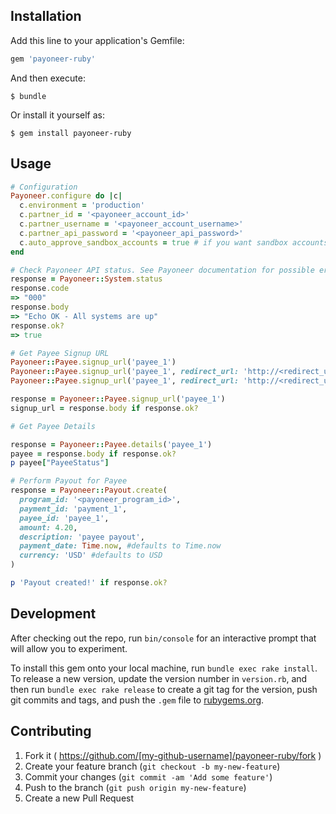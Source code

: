 ## Installation

Add this line to your application's Gemfile:

```ruby
gem 'payoneer-ruby'
```

And then execute:

    $ bundle

Or install it yourself as:

    $ gem install payoneer-ruby

## Usage

```ruby
# Configuration
Payoneer.configure do |c|
  c.environment = 'production'
  c.partner_id = '<payoneer_account_id>'
  c.partner_username = '<payoneer_account_username>'
  c.partner_api_password = '<payoneer_api_password>'
  c.auto_approve_sandbox_accounts = true # if you want sandbox accounts to be automatically approved after signup
end

# Check Payoneer API status. See Payoneer documentation for possible error codes
response = Payoneer::System.status
response.code
=> "000"
response.body
=> "Echo OK - All systems are up"
response.ok?
=> true

# Get Payee Signup URL
Payoneer::Payee.signup_url('payee_1')
Payoneer::Payee.signup_url('payee_1', redirect_url: 'http://<redirect_url>.com')
Payoneer::Payee.signup_url('payee_1', redirect_url: 'http://<redirect_url>.com', redirect_time: 10) #seconds

response = Payoneer::Payee.signup_url('payee_1')
signup_url = response.body if response.ok?

# Get Payee Details

response = Payoneer::Payee.details('payee_1')
payee = response.body if response.ok?
p payee["PayeeStatus"]

# Perform Payout for Payee
response = Payoneer::Payout.create(
  program_id: '<payoneer_program_id>',
  payment_id: 'payment_1',
  payee_id: 'payee_1',
  amount: 4.20,
  description: 'payee payout',
  payment_date: Time.now, #defaults to Time.now
  currency: 'USD' #defaults to USD
)

p 'Payout created!' if response.ok?
```

## Development

After checking out the repo, run `bin/console` for an interactive prompt that will allow you to experiment.

To install this gem onto your local machine, run `bundle exec rake install`. To release a new version, update the version number in `version.rb`, and then run `bundle exec rake release` to create a git tag for the version, push git commits and tags, and push the `.gem` file to [rubygems.org](https://rubygems.org).

## Contributing

1. Fork it ( https://github.com/[my-github-username]/payoneer-ruby/fork )
2. Create your feature branch (`git checkout -b my-new-feature`)
3. Commit your changes (`git commit -am 'Add some feature'`)
4. Push to the branch (`git push origin my-new-feature`)
5. Create a new Pull Request
